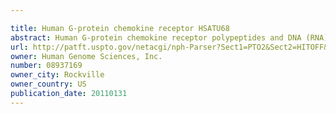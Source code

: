 ```yaml
---

title: Human G-protein chemokine receptor HSATU68
abstract: Human G-protein chemokine receptor polypeptides and DNA (RNA) encoding such polypeptides and a procedure for producing such polypeptides by recombinant techniques is disclosed. Also disclosed are methods for utilizing such polypeptides for identifying antagonists and agonists to such polypeptides and methods of using the agonists and antagonists therapeutically to treat conditions related to the underexpression and overexpression of the G-protein chemokine receptor polypeptides, respectively. Also disclosed are diagnostic methods for detecting a mutation in the G-protein chemokine receptor nucleic acid sequences and detecting a level of the soluble form of the receptors in a sample derived from a host.
url: http://patft.uspto.gov/netacgi/nph-Parser?Sect1=PTO2&Sect2=HITOFF&p=1&u=%2Fnetahtml%2FPTO%2Fsearch-adv.htm&r=1&f=G&l=50&d=PALL&S1=08937169&OS=08937169&RS=08937169
owner: Human Genome Sciences, Inc.
number: 08937169
owner_city: Rockville
owner_country: US
publication_date: 20110131
---
```

